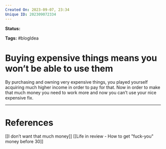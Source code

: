 ```yaml
---
Created On: 2023-09-07, 23:34
Unique ID: 202309072334
---
```

**Status:** 

**Tags:** #blogIdea 

# Buying expensive things means you won’t be able to use them


By purchasing and owning very expensive things, you played yourself acquiring much higher income in order to pay for that. Now in order to make that much money you need to work more and now you can’t use your nice expensive fix.



---
# References

[[I don’t want that much money]]
[[Life in review - How to get "fuck-you" money before 30]]